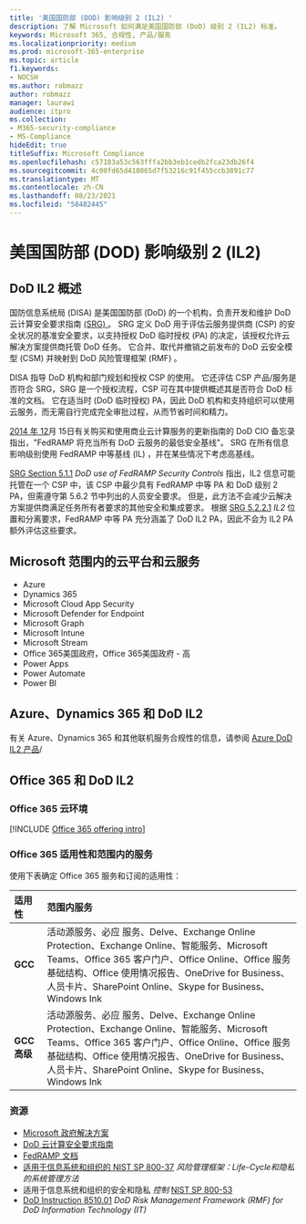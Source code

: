```yaml
---
title: '美国国防部 (DOD) 影响级别 2 (IL2) '
description: 了解 Microsoft 如何满足美国国防部 (DoD) 级别 2 (IL2) 标准。
keywords: Microsoft 365, 合规性, 产品/服务
ms.localizationpriority: medium
ms.prod: microsoft-365-enterprise
ms.topic: article
f1.keywords:
- NOCSH
ms.author: robmazz
author: robmazz
manager: laurawi
audience: itpro
ms.collection:
- M365-security-compliance
- MS-Compliance
hideEdit: true
titleSuffix: Microsoft Compliance
ms.openlocfilehash: c57183a53c563fffa2bb3eb1cedb2fca23db26f4
ms.sourcegitcommit: 4c00fd65d418065d7f53216c91f455ccb3891c77
ms.translationtype: MT
ms.contentlocale: zh-CN
ms.lasthandoff: 08/23/2021
ms.locfileid: "58482445"
---
```

# <a name="department-of-defense-dod-impact-level-2-il2"></a>美国国防部 (DOD) 影响级别 2 (IL2) 

## <a name="dod-il2-overview"></a>DoD IL2 概述

国防信息系统局 (DISA) 是美国国防部 (DoD) 的一个机构，负责开发和维护 DoD 云计算安全要求指南 [ (SRG) ](https://dl.dod.cyber.mil/wp-content/uploads/cloud/SRG/index.html)。 SRG 定义 DoD 用于评估云服务提供商 (CSP) 的安全状况的基准安全要求，以支持授权 DoD 临时授权 (PA) 的决定，该授权允许云解决方案提供商托管 DoD 任务。 它合并、取代并撤销之前发布的 DoD 云安全模型 (CSM) 并映射到 DoD 风险管理框架 (RMF) 。

DISA 指导 DoD 机构和部门规划和授权 CSP 的使用。 它还评估 CSP 产品/服务是否符合 SRG，SRG 是一个授权流程，CSP 可在其中提供概述其是否符合 DoD 标准的文档。 它在适当时 (DoD 临时授权) PA，因此 DoD 机构和支持组织可以使用云服务，而无需自行完成完全审批过程，从而节省时间和精力。

[2014 年 12](https://www.esi.mil/contentview.aspx?id=585)月 15日有关购买和使用商业云计算服务的更新指南的 DoD CIO 备忘录指出，"FedRAMP 将充当所有 DoD 云服务的最低安全基线"。 SRG 在所有信息影响级别使用 FedRAMP 中等基线 (IL) ，并在某些情况下考虑高基线。

[SRG Section 5.1.1](https://dl.dod.cyber.mil/wp-content/uploads/cloud/SRG/index.html#5SECURITYREQUIREMENTS) *DoD use of FedRAMP Security Controls* 指出，IL2 信息可能托管在一个 CSP 中，该 CSP 中最少具有 FedRAMP 中等 PA 和 DoD 级别 2 PA，但需遵守第 5.6.2 节中列出的人员安全要求。 但是，此方法不会减少云解决方案提供商满足任务所有者要求的其他安全和集成要求。 根据 [SRG 5.2.2.1](https://dl.dod.cyber.mil/wp-content/uploads/cloud/SRG/index.html#5.2LegalConsiderations) *IL2* 位置和分离要求，FedRAMP 中等 PA 充分涵盖了 DoD IL2 PA，因此不会为 IL2 PA 额外评估这些要求。

## <a name="microsoft-in-scope-cloud-platforms--services"></a>Microsoft 范围内的云平台和云服务

- Azure
- Dynamics 365
- Microsoft Cloud App Security
- Microsoft Defender for Endpoint
- Microsoft Graph
- Microsoft Intune
- Microsoft Stream
- Office 365美国政府，Office 365美国政府 - 高
- Power Apps
- Power Automate
- Power BI

## <a name="azure-dynamics-365-and-dod-il2"></a>Azure、Dynamics 365 和 DoD IL2

有关 Azure、Dynamics 365 和其他联机服务合规性的信息，请参阅 [Azure DoD IL2 产品](/azure/compliance/offerings/offering-dod-il2)/

## <a name="office-365-and-dod-il2"></a>Office 365 和 DoD IL2

### <a name="office-365-cloud-environments"></a>Office 365 云环境

[!INCLUDE [Office 365 offering intro](../includes/o365-offering-introduction.md)]

### <a name="office-365-applicability-and-in-scope-services"></a>Office 365 适用性和范围内的服务

使用下表确定 Office 365 服务和订阅的适用性：

| **适用性** | **范围内服务** |
|:------------------|:----------------------|
| **GCC** | 活动源服务、必应 服务、Delve、Exchange Online Protection、Exchange Online、智能服务、Microsoft Teams、Office 365 客户门户、Office Online、Office 服务基础结构、Office 使用情况报告、OneDrive for Business、人员卡片、SharePoint Online、Skype for Business、Windows Ink |
| **GCC 高级** | 活动源服务、必应 服务、Delve、Exchange Online Protection、Exchange Online、智能服务、Microsoft Teams、Office 365 客户门户、Office Online、Office 服务基础结构、Office 使用情况报告、OneDrive for Business、人员卡片、SharePoint Online、Skype for Business、Windows Ink |

### <a name="resources"></a>资源

- [Microsoft 政府解决方案](https://www.microsoft.com/enterprise/government)
- [DoD 云计算安全要求指南](https://dl.dod.cyber.mil/wp-content/uploads/cloud/SRG/index.html)
- [FedRAMP 文档](https://www.fedramp.gov/documents/)
- [适用于信息系统和组织的 NIST SP 800-37](https://csrc.nist.gov/publications/detail/sp/800-37/rev-2/final) *风险管理框架：Life-Cycle和隐私的系统管理方法*
- 适用于信息系统和组织的安全和隐私 *控制* [NIST SP 800-53](https://csrc.nist.gov/Projects/risk-management/sp800-53-controls/release-search#!/800-53)
- [DoD Instruction 8510.01](https://www.esd.whs.mil/Portals/54/Documents/DD/issuances/dodi/851001p.pdf) *DoD Risk Management Framework (RMF) for DoD Information Technology (IT)*

